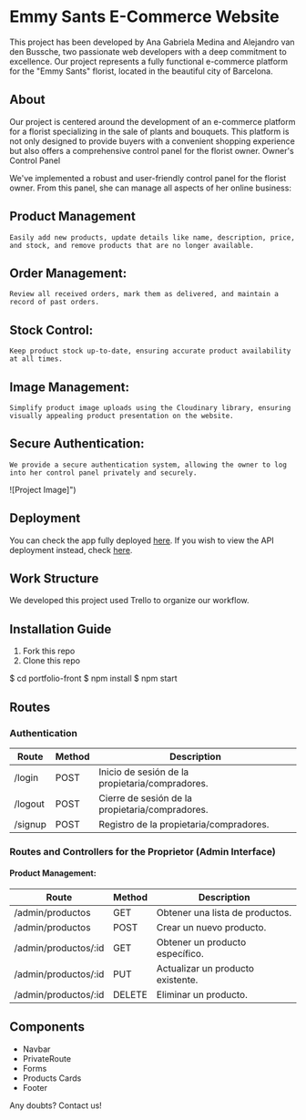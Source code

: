 # Emmy Sants E-Commerce Website
This project has been developed by Ana Gabriela Medina and Alejandro van den Bussche, two passionate web developers with a deep commitment to excellence. Our project represents a fully functional e-commerce platform for the "Emmy Sants" florist, located in the beautiful city of Barcelona.

## About
Our project is centered around the development of an e-commerce platform for a florist specializing in the sale of plants and bouquets. This platform is not only designed to provide buyers with a convenient shopping experience but also offers a comprehensive control panel for the florist owner.
Owner's Control Panel

We've implemented a robust and user-friendly control panel for the florist owner. From this panel, she can manage all aspects of her online business:

## Product Management
    Easily add new products, update details like name, description, price, and stock, and remove products that are no longer available.

## Order Management:
    Review all received orders, mark them as delivered, and maintain a record of past orders.

## Stock Control: 
    Keep product stock up-to-date, ensuring accurate product availability at all times.

## Image Management: 
    Simplify product image uploads using the Cloudinary library, ensuring visually appealing product presentation on the website.

## Secure Authentication:
    We provide a secure authentication system, allowing the owner to log into her control panel privately and securely.
    
![Project Image]")

## Deployment

You can check the app fully deployed [here](link-to-app-deployment). If you wish to view the API deployment instead, check [here](link-to-api-deployment).

## Work Structure

We developed this project used Trello to organize our workflow.

## Installation Guide

1. Fork this repo
2. Clone this repo

$ cd portfolio-front
$ npm install
$ npm start


## Routes

### Authentication

| Route          | Method | Description                           |
|----------------|--------|---------------------------------------|
| /login         | POST   | Inicio de sesión de la propietaria/compradores.  |
| /logout        | POST   | Cierre de sesión de la propietaria/compradores. |
| /signup        | POST   | Registro de la propietaria/compradores.        |

### Routes and Controllers for the Proprietor (Admin Interface)

#### Product Management:

| Route               | Method | Description                                        |
|---------------------|--------|----------------------------------------------------|
| /admin/productos    | GET    | Obtener una lista de productos.                   |
| /admin/productos    | POST   | Crear un nuevo producto.                          |
| /admin/productos/:id| GET   | Obtener un producto específico.                   |
| /admin/productos/:id| PUT   | Actualizar un producto existente.                 |
| /admin/productos/:id| DELETE| Eliminar un producto.                             |

## Components

- Navbar
- PrivateRoute
- Forms
- Products Cards
- Footer

Any doubts? Contact us!

